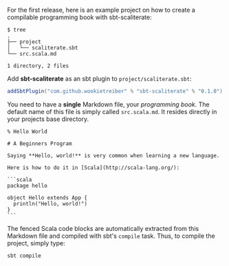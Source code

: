 For the first release, here is an example project on how to create a compilable programming book with sbt-scaliterate:

```
$ tree
.
├── project
│   └── scaliterate.sbt
└── src.scala.md

1 directory, 2 files
```

Add **sbt-scaliterate** as an sbt plugin to `project/scaliterate.sbt`:

```scala
addSbtPlugin("com.github.wookietreiber" % "sbt-scaliterate" % "0.1.0")
```

You need to have a **single** Markdown file, your *programming book*. The default name of this file is simply called `src.scala.md`. It resides directly in your projects base directory.

    % Hello World
    
    # A Beginners Program
    
    Saying **Hello, world!** is very common when learning a new language.
    
    Here is how to do it in [Scala](http://scala-lang.org/):
    
    ```scala
    package hello
    
    object Hello extends App {
      println("Hello, world!")
    }
    ```

The fenced Scala code blocks are automatically extracted from this Markdown file and compiled with sbt's `compile` task. Thus, to compile the project, simply type:

```
sbt compile
```
